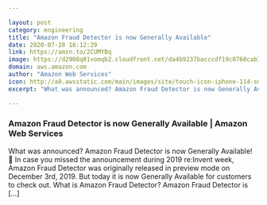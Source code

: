 ```yaml
---

layout: post
category: engineering
title: "Amazon Fraud Detector is now Generally Available"
date: 2020-07-28 16:12:29
link: https://amzn.to/2CUMYBq
image: https://d2908q01vomqb2.cloudfront.net/da4b9237bacccdf19c0760cab7aec4a8359010b0/2020/07/14/Amazon-Fraud-Detector_featureImage.png
domain: aws.amazon.com
author: "Amazon Web Services"
icon: http://a0.awsstatic.com/main/images/site/touch-icon-iphone-114-smile.png
excerpt: "What was announced? Amazon Fraud Detector is now Generally Available! 🥳 In case you missed the announcement during 2019 re:Invent week, Amazon Fraud Detector was originally released in preview mode on December 3rd, 2019. But today it is now Generally Available for customers to check out. What is Amazon Fraud Detector? Amazon Fraud Detector is […]"

---
```


### Amazon Fraud Detector is now Generally Available | Amazon Web Services

What was announced? Amazon Fraud Detector is now Generally Available! 🥳 In case you missed the announcement during 2019 re:Invent week, Amazon Fraud Detector was originally released in preview mode on December 3rd, 2019. But today it is now Generally Available for customers to check out. What is Amazon Fraud Detector? Amazon Fraud Detector is […]